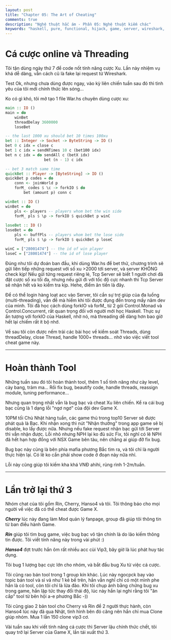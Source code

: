```yaml
---
layout: post
title: "Chapter 05: The Art of Cheating"
comments: true
description: "Nghệ thuật hắc ám - Phần 05: Nghệ thuật kiếm chác"
keywords: "haskell, pure, functional, hijack, game, server, wireshark, tcp, packet, filter, network, injector"
---
```


# Cá cược online và Threading

Tôi tận dùng ngày thứ 7 để code nốt tính năng cược Xu. Lần này nhiệm vụ khá dễ dàng, vẫn cách cũ là fake lại request từ Wireshark.

Test Ok, nhưng chưa dùng được ngay, vào kỳ liên chiến tuần sau đó thì tình yêu của tôi mới chính thức lên sóng...

Ko có gì khó, tôi mở tạo 1 file War.hs chuyên dùng cược xu:

```haskell
main :: IO ()
main = do 
    winBet
    threadDelay 3600000
    loseBet

-- the last 1000 xu should bet 10 times 100xu
bet :: Integer -> Socket -> ByteString -> IO ()
bet 0 c idx = close c
bet 1 c idx = sendNTimes 10 c (bet100 idx)
bet n c idx = do sendAll c (betX idx)
                 bet (n - 1) c idx

-- bet 3 match same time
quickBet :: Player -> [ByteString] -> IO ()                  
quickBet p codes = do
    conn <- joinWorld p
    forM_ codes $ \c -> forkIO $ do
        bet (amount p) conn c

winBet :: IO ()
winBet = do
    pls <- players -- players whom bet the win side
    forM_ pls $ \p -> forkIO $ quickBet p winC
                  
loseBet :: IO ()
loseBet = do 
    pls <- buffPls -- players whom bet the lose side
    forM_ pls $ \p -> forkIO $ quickBet p loseC                 

winC = ["28001474"] -- the id of win player
loseC = ["28001474"] -- the id of lose player
```

Đúng như tôi dự đoán ban đầu, khi dùng War.hs để bet thử, chương trình sẽ gửi liên tiếp những request với số xu >2000 tới server, và server KHÔNG check kịp!
Nếu gửi từng request riêng lẻ, Tcp Server sẽ biết 1 người chơi đã đặt cược số xu tối đa, nhưng nếu gửi đi với tốc độ cực nhanh thì Tcp Server sẽ nhận hết và ko kiểm tra kịp. Hehe, điểm ăn tiền là đây.

Để có thể login hàng loạt acc vào Server, tôi cần sự trợ giúp của đa luồng (multi-threading), vấn đề mà hiếm khi tôi được đụng đến trong mấy năm dev của mình. Tôi đã học cách dùng forkIO và forM_ từ 2 gói Control.Monad và Control.Concurrent, rất quan trọng đối với người mới học Haskell. Thực sự ấn tượng với forkIO của Haskell, nhờ nó, mà threading dễ dàng hơn bao giờ hết lại chiếm rất ít bộ nhớ.

Về sau tôi còn được nếm trải các bài học về kiểm soát Threads, dùng threadDelay, close Thread, handle 1000+ threads... nhờ vào việc viết tool cheat game này.

---

# Hoàn thành Tool

Những tuần sau đó tôi hoàn thành tool, thêm 1 số tính năng như cày level, cày bang, trảm ma... Rồi fix bug, beautify code, handle threads, reassign module, tuning performance...

Nhưng quan trọng nhất vẫn là bug bạc và cheat Xu liên chiến. Kể ra cái bug bạc cũng là 1 dạng lỗi "ngơ ngơ" của đội dev Game X.

10PM tối Chủ Nhật hàng tuần, các game thủ trong top10 Server sẽ được phát quà là Bạc. Khi nhận xong thì nút "Nhận thưởng" trong app game sẽ bị disable, ko lấy được nữa. Nhưng nếu fake request nhận bạc gửi tới Server thì vẫn nhận được. Lỗi nhỏ nhưng NPH lại ko đủ sức Fix, tôi nghĩ có lẽ NPH đã hết hạn hợp đồng với NSX Game bên tàu, nên chẳng ai giúp đỡ fix bug.

Bug bạc này cũng là bên phía mafia phương Bắc tìm ra, và tôi chỉ là người thực hiện lại. Có lẽ ko cần phải show code ở đoạn này nữa nhỉ.

Lỗi này cũng giúp tôi kiếm kha khá VNĐ ahihi, rủng rình 1-2m/tuần.

---

# Lần trở lại thứ 3

Nhóm chat của tôi gồm Rin, Cherry, Hanso4 và tôi. Tôi thông báo cho mọi người về việc đã có thể cheat được Game X.

***Cherry*** lúc này đang làm Mod quản lý fanpage, group đã giúp tôi thông tin từ ban điều hành Game.

***Rin*** giúp tôi tìm bug game, việc bug bạc vô tận chính là do lão kiếm thông tin được. Tôi viết tính năng này trong vài phút :)

***Hanso4*** đợt trước hắn ôm rất nhiều acc cùi Vip3, bây giờ là lúc phát huy tác dụng.

Tôi bug 1 lượng bạc cực lớn cho nhóm, và bắt đầu bug Xu từ việc cá cược.

Tôi cũng rao bán tool trong 1 group kín khác. Lúc này ngocpck bay vào topic bán tool và sỉ vả như 1 kẻ bề trên, hắn vẫn nghĩ chỉ có một mình phe hắn là có tool, còn tôi chỉ là lừa đảo. Khi tôi chụp ảnh bằng chứng bug xu trong game, hắn lập tức thay đổi thái độ, lúc này hắn lại nghi rằng tôi "ăn cắp" tool từ bên hội a-e phương Bắc -))

Tôi cũng giao 2 bản tool cho Cherry và Rin để 2 người thực hành, còn Hanso4 lúc này đã qua Nhật, tình hình bên đó căng nên hắn chỉ mua Clone giúp nhóm. Mua 1 lần 150 clone vip3 cơ.

Vài tuần sau khi viết tính năng cá cược thì Server lậu chính thức chết, tôi quay trở lại Server của Game X, lần tái xuất thứ 3.